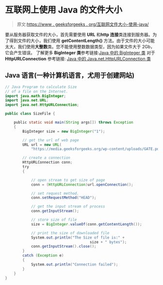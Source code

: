 # 互联网上使用 Java 的文件大小

> 原文:[https://www . geeksforgeeks . org/互联网文件大小-使用-java/](https://www.geeksforgeeks.org/size-of-file-on-the-internet-using-java/)

要从服务器获取文件的大小，首先需要使用 **URL** 和**http 连接**类连接到服务器。为了得到文件的大小，我们使用 **getContentLength()** 方法。由于文件的大小可能太大，我们使用**大整数**类。您不能使用整数数据类型，因为如果文件大于 2Gb，它会产生错误。
了解更多 **BigInteger 类**参考链接:[Java 中的 BigInteger 类](https://www.geeksforgeeks.org/biginteger-class-in-java/)
对于 **HttpURLConnection** 参考链接: [Java 中的 Java.net.HttpURLConnection 类](https://www.geeksforgeeks.org/java-net-httpurlconnection-class-java/)

## Java 语言(一种计算机语言，尤用于创建网站)

```java
// Java Program to calculate Size
// of a file on the Internet.
import java.math.BigInteger;
import java.net.URL;
import java.net.HttpURLConnection;

public class SizeFile {

    public static void main(String args[]) throws Exception
    {
        BigInteger size = new BigInteger("1");

        // get the url of web page
        URL url = new URL(
            "https://media.geeksforgeeks.org/wp-content/uploads/GATE.pdf");

        // create a connection
        HttpURLConnection conn;
        try
        {

            // open stream to get size of page
            conn = (HttpURLConnection)url.openConnection();

            // set request method.
            conn.setRequestMethod("HEAD");

            // get the input stream of process
            conn.getInputStream();

            // store size of file
            size = BigInteger.valueOf(conn.getContentLength());

            // print the size of downloaded file
            System.out.println("The Size of file is:" +
                                       size + " bytes");
            conn.getInputStream().close();
        }
        catch (Exception e)
        {
            System.out.println("Connection failed");
        }
    }
}
```